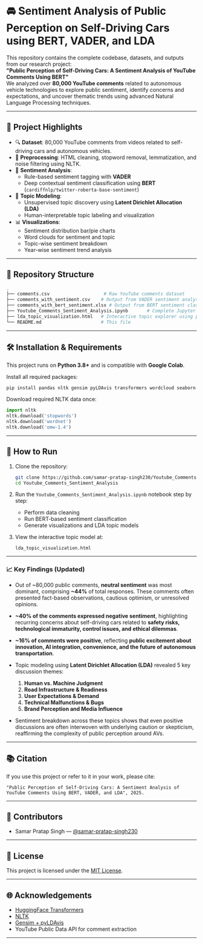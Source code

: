 # 🚘 Sentiment Analysis of Public Perception on Self-Driving Cars using BERT, VADER, and LDA

This repository contains the complete codebase, datasets, and outputs from our research project:  
**"Public Perception of Self-Driving Cars: A Sentiment Analysis of YouTube Comments Using BERT"**  
We analyzed over **80,000 YouTube comments** related to autonomous vehicle technologies to explore public sentiment, identify concerns and expectations, and uncover thematic trends using advanced Natural Language Processing techniques.

---

## 📌 Project Highlights

- 🔍 **Dataset**: 80,000 YouTube comments from videos related to self-driving cars and autonomous vehicles.
- 🧼 **Preprocessing**: HTML cleaning, stopword removal, lemmatization, and noise filtering using NLTK.
- 💬 **Sentiment Analysis**:
  - Rule-based sentiment tagging with **VADER**
  - Deep contextual sentiment classification using **BERT** (`cardiffnlp/twitter-roberta-base-sentiment`)
- 🧠 **Topic Modeling**:
  - Unsupervised topic discovery using **Latent Dirichlet Allocation (LDA)**
  - Human-interpretable topic labeling and visualization
- 📊 **Visualizations**:
  - Sentiment distribution bar/pie charts
  - Word clouds for sentiment and topic
  - Topic-wise sentiment breakdown
  - Year-wise sentiment trend analysis

---

## 📁 Repository Structure

```bash
.
├── comments.csv                    # Raw YouTube comments dataset
├── comments_with_sentiment.csv    # Output from VADER sentiment analysis
├── comments_with_bert_sentiment.xlsx # Output from BERT sentiment classification
├── Youtube_Comments_Sentiment_Analysis.ipynb       # Complete Jupyter notebook (cleaned, final version)
├── lda_topic_visualization.html   # Interactive topic explorer using pyLDAvis
└── README.md                      # This file
````

---

## 🛠️ Installation & Requirements

This project runs on **Python 3.8+** and is compatible with **Google Colab**.

Install all required packages:

```bash
pip install pandas nltk gensim pyLDAvis transformers wordcloud seaborn matplotlib tqdm
```

Download required NLTK data once:

```python
import nltk
nltk.download('stopwords')
nltk.download('wordnet')
nltk.download('omw-1.4')
```

---

## 🚀 How to Run

1. Clone the repository:

   ```bash
   git clone https://github.com/samar-pratap-singh230/Youtube_Comments_Sentiment_Analysis.git
   cd Youtube_Comments_Sentiment_Analysis
   ```

2. Run the `Youtube_Comments_Sentiment_Analysis.ipynb` notebook step by step:

   * Perform data cleaning
   * Run BERT-based sentiment classification
   * Generate visualizations and LDA topic models

3. View the interactive topic model at:

   ```
   lda_topic_visualization.html
   ```

---

### 📈 Key Findings (Updated)

* Out of \~80,000 public comments, **neutral sentiment** was most dominant, comprising **\~44%** of total responses. These comments often presented fact-based observations, cautious optimism, or unresolved opinions.
* **\~40% of the comments expressed negative sentiment**, highlighting recurring concerns about self-driving cars related to **safety risks, technological immaturity, control issues, and ethical dilemmas**.
* **\~16% of comments were positive**, reflecting **public excitement about innovation, AI integration, convenience, and the future of autonomous transportation**.
* Topic modeling using **Latent Dirichlet Allocation (LDA)** revealed 5 key discussion themes:

  1. **Human vs. Machine Judgment**
  2. **Road Infrastructure & Readiness**
  3. **User Expectations & Demand**
  4. **Technical Malfunctions & Bugs**
  5. **Brand Perception and Media Influence**
* Sentiment breakdown across these topics shows that even positive discussions are often interwoven with underlying caution or skepticism, reaffirming the complexity of public perception around AVs.

---

## 📚 Citation

If you use this project or refer to it in your work, please cite:

```
"Public Perception of Self-Driving Cars: A Sentiment Analysis of YouTube Comments Using BERT, VADER, and LDA", 2025.
```

---

## 👥 Contributors

* Samar Pratap Singh — [@samar-pratap-singh230](https://github.com/samar-pratap-singh230)

---

## 📄 License

This project is licensed under the [MIT License](LICENSE).

---

## 🌐 Acknowledgements

* [HuggingFace Transformers](https://huggingface.co)
* [NLTK](https://www.nltk.org/)
* [Gensim + pyLDAvis](https://radimrehurek.com/gensim/)
* YouTube Public Data API for comment extraction

---
